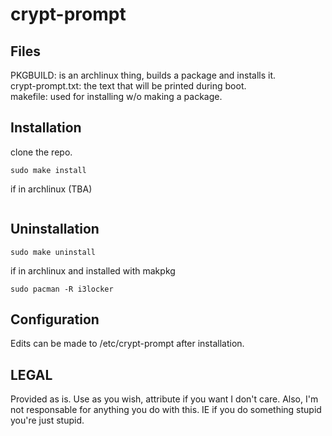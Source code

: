 # crypt-prompt

Files
---

PKGBUILD: is an archlinux thing, builds a package and installs it.  
crypt-prompt.txt: the text that will be printed during boot.  
makefile: used for installing w/o making a package.  


Installation
---

clone the repo.

```
sudo make install
```
if in archlinux (TBA)
```

```


Uninstallation
---

```
sudo make uninstall
```

if in archlinux and installed with makpkg
```
sudo pacman -R i3locker
```

Configuration
---

Edits can be made to /etc/crypt-prompt after installation.


LEGAL
---

Provided as is. Use as you wish, attribute if you want I don't care. 
Also, I'm not responsable for anything you do with this. IE if you do something stupid you're just stupid.

